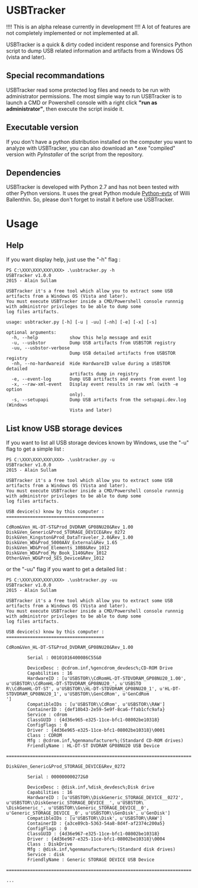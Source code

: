 # USBTracker #

!!!! This is an alpha release currently in development !!!! A lot of features are not completely implemented or not implemented at all.

USBTracker is a quick & dirty coded incident response and forensics Python script to dump USB related information and artifacts from a Windows OS (vista and later). 

## Special recommandations ##

USBTracker read some protected log files and needs to be run with administrator permissions. The most simple way to run USBTracker is to launch a CMD or Powershell console with a right click **"run as administrator"**, then execute the script inside it.

## Executable version ##

If you don't have a python distribution installed on the computer you want to analyze with USBTracker, you can also download an *.exe "compiled" version with *PyInstaller* of the script from the repository.

## Dependencies ##

USBTracker is developed with Python 2.7 and has not been tested with other Python versions.
It uses the great Python module [Python-evtx](http://www.williballenthin.com/evtx/ "Python-evtx") of Willi Ballenthin. So, please don't forget to install it before use USBTracker.

# Usage #

## Help ##

If you want display help, just use the "-h" flag :

```
PS C:\XXX\XXX\XXX\XXX> .\usbtracker.py -h
USBTracker v1.0.0
2015 - Alain Sullam

USBTracker it's a free tool which allow you to extract some USB artifacts from a Windows OS (Vista and later).
You must execute USBTracker inside a CMD/Powershell console runnnig with administror privileges to be able to dump some
log files artifacts.

usage: usbtracker.py [-h] [-u | -uu] [-nh] [-e] [-x] [-s]

optional arguments:
  -h, --help            show this help message and exit
  -u, --usbstor         Dump USB artifacts from USBSTOR registry
  -uu, --usbstor-verbose
                        Dump USB detailed artifacts from USBSTOR registry
  -nh, --no-hardwareid  Hide HardwareID value during a USBSTOR detailed
                        artifacts dump in registry
  -e, --event-log       Dump USB artifacts and events from event log
  -x, --raw-xml-event   Display event results in raw xml (with -e option
                        only).
  -s, --setupapi        Dump USB artifacts from the setupapi.dev.log (Windows
                        Vista and later)
```

## List know USB storage devices ##

If you want to list all USB storage devices known by Windows, use the "-u" flag to get a simple list :

```
PS C:\XXX\XXX\XXX\XXX> .\usbtracker.py -u
USBTracker v1.0.0
2015 - Alain Sullam

USBTracker it's a free tool which allow you to extract some USB artifacts from a Windows OS (Vista and later).
You must execute USBTracker inside a CMD/Powershell console runnnig with administror privileges to be able to dump some
log files artifacts.

USB device(s) know by this computer :
=====================================

CdRom&Ven_HL-DT-ST&Prod_DVDRAM_GP08NU20&Rev_1.00
Disk&Ven_Generic&Prod_STORAGE_DEVICE&Rev_0272
Disk&Ven_Kingston&Prod_DataTraveler_2.0&Rev_1.00
Disk&Ven_WD&Prod_5000AAV_External&Rev_1.65
Disk&Ven_WD&Prod_Elements_10B8&Rev_1012
Disk&Ven_WD&Prod_My_Book_1140&Rev_1012
Other&Ven_WD&Prod_SES_Device&Rev_1012
```

or the "-uu" flag if you want to get a detailed list :

```
PS C:\XXX\XXX\XXX\XXX> .\usbtracker.py -uu
USBTracker v1.0.0
2015 - Alain Sullam

USBTracker it's a free tool which allow you to extract some USB artifacts from a Windows OS (Vista and later).
You must execute USBTracker inside a CMD/Powershell console runnnig with administror privileges to be able to dump some
log files artifacts.

USB device(s) know by this computer :
=====================================

CdRom&Ven_HL-DT-ST&Prod_DVDRAM_GP08NU20&Rev_1.00

        Serial : 00101016400086C55&0

        DeviceDesc : @cdrom.inf,%gencdrom_devdesc%;CD-ROM Drive
        Capabilities : 16
        HardwareID : [u'USBSTOR\\CdRomHL-DT-STDVDRAM_GP08NU20_1.00', u'USBSTOR\\CdRomHL-DT-STDVDRAM_GP08NU20_', u'USBSTO
R\\CdRomHL-DT-ST', u'USBSTOR\\HL-DT-STDVDRAM_GP08NU20_1', u'HL-DT-STDVDRAM_GP08NU20_1', u'USBSTOR\\GenCdRom', u'GenCdRom
']
        CompatibleIDs : [u'USBSTOR\\CdRom', u'USBSTOR\\RAW']
        ContainerID : {def10b43-2e59-5e9f-8ca6-ffab1cfc9afa}
        Service : cdrom
        ClassGUID : {4d36e965-e325-11ce-bfc1-08002be10318}
        ConfigFlags : 0
        Driver : {4d36e965-e325-11ce-bfc1-08002be10318}\0001
        Class : CDROM
        Mfg : @cdrom.inf,%genmanufacturer%;(Standard CD-ROM drives)
        FriendlyName : HL-DT-ST DVDRAM GP08NU20 USB Device

======================================================================

Disk&Ven_Generic&Prod_STORAGE_DEVICE&Rev_0272

        Serial : 000000000272&0

        DeviceDesc : @disk.inf,%disk_devdesc%;Disk drive
        Capabilities : 16
        HardwareID : [u'USBSTOR\\DiskGeneric_STORAGE_DEVICE__0272', u'USBSTOR\\DiskGeneric_STORAGE_DEVICE__', u'USBSTOR\
\DiskGeneric_', u'USBSTOR\\Generic_STORAGE_DEVICE__0', u'Generic_STORAGE_DEVICE__0', u'USBSTOR\\GenDisk', u'GenDisk']
        CompatibleIDs : [u'USBSTOR\\Disk', u'USBSTOR\\RAW']
        ContainerID : {a3ce89cb-5363-54a8-8d4f-af2374c200a5}
        ConfigFlags : 0
        ClassGUID : {4d36e967-e325-11ce-bfc1-08002be10318}
        Driver : {4d36e967-e325-11ce-bfc1-08002be10318}\0004
        Class : DiskDrive
        Mfg : @disk.inf,%genmanufacturer%;(Standard disk drives)
        Service : disk
        FriendlyName : Generic STORAGE DEVICE USB Device

======================================================================

...

```